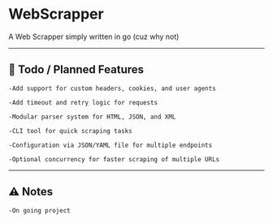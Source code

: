 # WebScrapper

A Web Scrapper simply written in go (cuz why not)

---

## 📝 Todo / Planned Features

    -Add support for custom headers, cookies, and user agents

    -Add timeout and retry logic for requests

    -Modular parser system for HTML, JSON, and XML

    -CLI tool for quick scraping tasks

    -Configuration via JSON/YAML file for multiple endpoints

    -Optional concurrency for faster scraping of multiple URLs


---

## ⚠️ Notes

    -On going project

